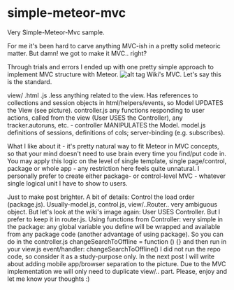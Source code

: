 # simple-meteor-mvc
Very Simple-Meteor-Mvc sample. 


For me it's been hard to carve anything MVC-ish in a pretty solid meteoric matter. But damn! we got to make it MVC.. right?

Through trials and errors I ended up with one pretty simple approach to implement MVC structure with Meteor.
![alt tag](https://en.wikipedia.org/wiki/Model%E2%80%93view%E2%80%93controller#/media/File:MVC-Process.svg)
Wiki's MVC. Let's say this is the standard.

view/
        .html
        .js
        .less
anything related to the view. Has references to collections and session objects in html/helpers/events, so Model UPDATES the View (see picture).
controller.js 
any functions responding to user actions, called from the view (User USES the Controller), any tracker.autoruns, etc. - controller MANIPULATES the Model.
model.js 
definitions of sessions, definitions of cols; server-binding (e.g. subscribes).

What I like about it - it's pretty natural way to fit Meteor in MVC concepts, so that your mind doesn't need to use brain every time you find/put code in. You may apply this logic on the level of single template, single page/control, package or whole app - any restriction here feels quite unnatural. I personally prefer to create either package- or control-level MVC - whatever single logical unit I have to show to users.


Just to make post brighter.
A bit of details:
Control the load order (package.js). Usually-model.js, control.js, view/..Router.. very ambiguous object. But let's look at the wiki's image again: User USES Controller. But I prefer to keep it in router.js.
Using functions from Controller: very simple in the package: any global variable you define will be wrapped and available from any package code (another advantage of using package). So you can do in the controller.js
changeSearchToOffline = function () {}
and then run in your view.js event/handler:
changeSearchToOffline()
I did not run the repo code, so consider it as a study-purpose only.
In the next post I will write about adding mobile app/browser separation to the picture. Due to the MVC implementation we will only need to duplicate view/.. part.
Please, enjoy and let me know your thoughts :)
